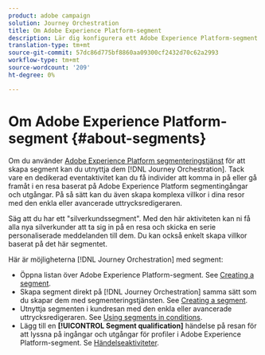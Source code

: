 ```yaml
---
product: adobe campaign
solution: Journey Orchestration
title: Om Adobe Experience Platform-segment
description: Lär dig konfigurera ett Adobe Experience Platform-segment
translation-type: tm+mt
source-git-commit: 57dc86d775bf8860aa09300cf2432d70c62a2993
workflow-type: tm+mt
source-wordcount: '209'
ht-degree: 0%

---
```



# Om Adobe Experience Platform-segment {#about-segments}

Om du använder [Adobe Experience Platform segmenteringstjänst](https://docs.adobe.com/content/help/en/experience-platform/segmentation/home.html) för att skapa segment kan du utnyttja dem [!DNL Journey Orchestration]. Tack vare en dedikerad eventaktivitet kan du få individer att komma in på eller gå framåt i en resa baserat på Adobe Experience Platform segmentingångar och utgångar. På så sätt kan du även skapa komplexa villkor i dina resor med den enkla eller avancerade uttrycksredigeraren.

Säg att du har ett &quot;silverkundssegment&quot;. Med den här aktiviteten kan ni få alla nya silverkunder att ta sig in på en resa och skicka en serie personaliserade meddelanden till dem. Du kan också enkelt skapa villkor baserat på det här segmentet.

Här är möjligheterna [!DNL Journey Orchestration] med segment:

* Öppna listan över Adobe Experience Platform-segment. See [Creating a segment](../segment/creating-a-segment.md).
* Skapa segment direkt på [!DNL Journey Orchestration] samma sätt som du skapar dem med segmenteringstjänsten. See [Creating a segment](../segment/creating-a-segment.md).
* Utnyttja segmenten i kundresan med den enkla eller avancerade uttrycksredigeraren. See [Using segments in conditions](../segment/using-a-segment.md).
* Lägg till en **[!UICONTROL Segment qualification]** händelse på resan för att lyssna på ingångar och utgångar för profiler i Adobe Experience Platform-segment. Se [Händelseaktiviteter](../building-journeys/segment-qualification-events.md).
